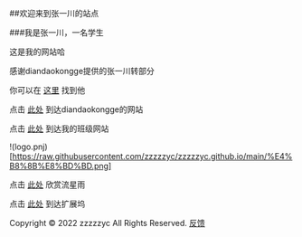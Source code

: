 ##欢迎来到张一川的站点

###我是张一川，一名学生

这是我的网站哈

感谢diandaokongge提供的张一川转部分

你可以在
[这里](zzzzzyc.github.io/zyc)
找到他

点击
[此处](diandaokongge.github.io)
到达diandaokongge的网站

点击
[此处](bjjh201703.com)
到达我的班级网站

!(logo.pnj)[https://raw.githubusercontent.com/zzzzzyc/zzzzzyc.github.io/main/%E4%B8%8B%E8%BD%BD.png]

点击
[此处](zzzzzyc.github.io/54188)
欣赏流星雨

点击
[此处](zzzzzyc.github.io/hub)
到达扩展坞

<script type="text/javascript">function show_runtime(){window.setTimeout("show_runtime()",1000);X=new
Date("11/27/2021 21:04:00");Y=new Date();T=(Y.getTime()-X.getTime());M=246060*1000;a=T/M;A=Math.floor
(a);b=(a-A)*24;B=Math.floor(b);c=(b-B)*60;C=Math.floor((b-B)*60);D=Math.floor((c-C)*60);runtime_span.
 innerHTML="本站已运行: "+A+"天"+B+"小时"+C+"分"+D+"秒"}show_runtime();</script>
  
Copyright © 2022 zzzzzyc All Rights Reserved. 
[反馈](http://bjjh201703.com/col.jsp?id=121)
